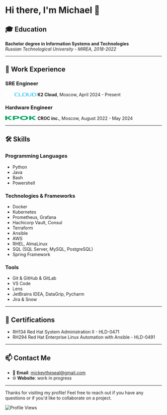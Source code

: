 # Hi there, I'm Michael 👋

## 🎓 Education

**Bachelor degree in Information Systems and Technologies**  
  *Russian Technological University - MIREA, 2018-2022* 

---

## 💼 Work Experience

### SRE Engineer
<img src="./logo-k2.svg" alt="K2 Logo" width="100" height="11">  **K2 Cloud**, Moscow, April 2024 - Present

### Hardware Engineer
<img src="./logo-croc.svg" alt="CROC Logo" width="100" height="13"> **CROC inc.**, Moscow, August 2022 - May 2024

---

## 🛠 Skills

### Programming Languages

- Python
- Javа
- Bash
- Powershell

### Technologies & Frameworks

- Docker
- Kubernetes
- Prometheus, Grafana
- Hachicorp Vault, Consul
- Terraform
- Ansible
- AWS
- RHEL, AlmaLinux
- SQL (SQL Server, MySQL, PostgreSQL)
- Spring Framework

### Tools

- Git & GitHub & GitLab
- VS Code
- Lens
- JetBrains IDEA, DataGrip, Pycharm
- Jira & Snow

---

## 📜 Certifications

- RH134 Red Hat System Administration II - HLD-0471
- RH294 Red Hat Enterprise Linux Automation with Ansible - HLD-0491

---

## 📫 Contact Me

- 📧 **Email**: mickeytheseal@gmail.com
- 🌐 **Website**: work in progress

---

Thanks for visiting my profile! Feel free to reach out if you have any questions or if you'd like to collaborate on a project.

![Profile Views](https://komarev.com/ghpvc/?username=mickeytheseal&color=blueviolet)
